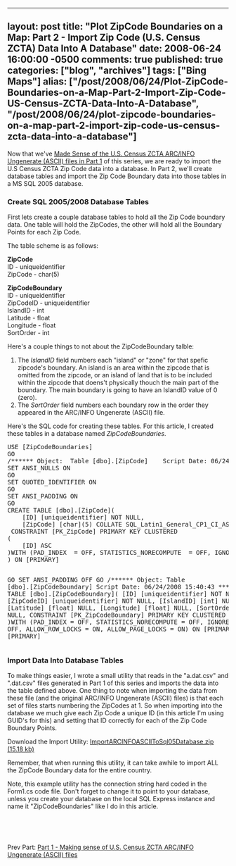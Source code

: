   ---
  layout: post
  title: "Plot ZipCode Boundaries on a Map: Part 2 - Import Zip Code (U.S. Census ZCTA) Data Into A Database"
  date: 2008-06-24 16:00:00 -0500
  comments: true
  published: true
  categories: ["blog", "archives"]
  tags: ["Bing Maps"]
  alias: ["/post/2008/06/24/Plot-ZipCode-Boundaries-on-a-Map-Part-2-Import-Zip-Code-US-Census-ZCTA-Data-Into-A-Database", "/post/2008/06/24/plot-zipcode-boundaries-on-a-map-part-2-import-zip-code-us-census-zcta-data-into-a-database"]
  ---
<!-- more -->
<p>Now that we've <a href="/post/2008/06/Plot-ZipCode-Boundaries-on-a-Map-Part1-Making-sense-of-US-Census-ZCTA-ARCINFO-Ungenerate-ASCII-files.aspx">Made Sense of the U.S. Census ZCTA ARC/INFO Ungenerate (ASCII) files in Part 1</a> of this series, we are ready to import the U.S Census ZCTA Zip Code data into a database. In Part 2, we'll create database tables and import the Zip Code Boundary data into those tables in a MS SQL 2005 database.</p>
<h3>Create SQL 2005/2008 Database Tables</h3>
<p>First lets create a couple database tables to hold all the Zip Code boundary data. One table will hold the ZipCodes, the other will hold all the Boundary Points for each Zip Code.</p>
<p>The table scheme is as follows:</p>
<p><strong>ZipCode</strong><br /> ID - uniqueidentifier<br /> ZipCode - char(5)</p>
<p><strong>ZipCodeBoundary</strong> <br /> ID - uniqueidentifier<br /> ZipCodeID - uniqueidentifier<br /> IslandID - int<br /> Latitude - float<br /> Longitude - float<br /> SortOrder - int</p>
<p>Here's a couple things to not about the ZipCodeBoundary talble:</p>
<ol>
<li>The <em>IslandID</em> field numbers each "island" or "zone" for that spefic zipcode's boundary. An island is an area within the zipcode that is omitted from the zipcode, or an island of land that is to be included within the zipcode that doens't physically thouch the main part of the boundary. The main boundary is going to have an IslandID value of 0 (zero).</li>
<li>The <em>SortOrder </em>field numbers each boundary row in the order they appeared in the ARC/INFO Ungenerate (ASCII) file.</li>
</ol>
<p>Here's the SQL code for creating these tables. For this article, I created these tables in a database named <em>ZipCodeBoundaries</em>.</p>
<pre class="brush: sql; first-line: 1; tab-size: 4; toolbar: false; ">USE [ZipCodeBoundaries]
GO
/****** Object:  Table [dbo].[ZipCode]    Script Date: 06/24/2008 15:40:28 ******/
SET ANSI_NULLS ON
GO
SET QUOTED_IDENTIFIER ON
GO
SET ANSI_PADDING ON
GO
CREATE TABLE [dbo].[ZipCode](
    [ID] [uniqueidentifier] NOT NULL,
    [ZipCode] [char](5) COLLATE SQL_Latin1_General_CP1_CI_AS NOT NULL,
 CONSTRAINT [PK_ZipCode] PRIMARY KEY CLUSTERED
(
    [ID] ASC
)WITH (PAD_INDEX  = OFF, STATISTICS_NORECOMPUTE  = OFF, IGNORE_DUP_KEY = OFF, ALLOW_ROW_LOCKS  = ON, ALLOW_PAGE_LOCKS  = ON) ON [PRIMARY]
) ON [PRIMARY]

GO
SET ANSI_PADDING OFF
GO
/****** Object:  Table [dbo].[ZipCodeBoundary]    Script Date: 06/24/2008 15:40:43 ******/
CREATE TABLE [dbo].[ZipCodeBoundary](
    [ID] [uniqueidentifier] NOT NULL,
    [ZipCodeID] [uniqueidentifier] NOT NULL,
    [IslandID] [int] NULL,
    [Latitude] [float] NULL,
    [Longitude] [float] NULL,
    [SortOrder] [int] NULL,
 CONSTRAINT [PK_ZipCodeBoundary] PRIMARY KEY CLUSTERED
(
    [ID] ASC
)WITH (PAD_INDEX  = OFF, STATISTICS_NORECOMPUTE  = OFF, IGNORE_DUP_KEY = OFF, ALLOW_ROW_LOCKS  = ON, ALLOW_PAGE_LOCKS  = ON) ON [PRIMARY]
) ON [PRIMARY]</pre>
<h3>Import Data Into Database Tables</h3>
<p><img src="/image.axd?picture=ImportARCINFOASCIIToSql05Database_Screenshot.png" alt="" align="right" />To make things easier, I wrote a small utility that reads in the "a.dat.csv" and ".dat.csv" files generated in Part 1 of this series and imports the data into the table defined above. One thing to note when importing the data from these file (and the original ARC/INFO Ungenerate (ASCII) files) is that each set of files starts numbering the ZipCodes at 1. So when importing into the database we much give each Zip Code a unique ID (in this article I'm using GUID's for this) and setting that ID correctly for each of the Zip Code Boundary Points.</p>
<p>Download the Import Utility: <a href="/file.axd?file=ImportARCINFOASCIIToSql05Database.zip" rel="enclosure">ImportARCINFOASCIIToSql05Database.zip (15.18 kb)</a></p>
<p>Remember, that when running this utility, it can take awhile to import ALL the ZipCode Boundary data for the entire country.</p>
<p>Note, this example utility has the connection string hard coded in the Form1.cs code file. Don't forget to change it to point to your database, unless you create your database on the local SQL Express instance and name it "ZipCodeBoundaries" like I do in this article.</p>
<p>&nbsp;</p>
<p>&nbsp;</p>
<p>Prev Part: <a href="/post/2008/06/Plot-ZipCode-Boundaries-on-a-Map-Part1-Making-sense-of-US-Census-ZCTA-ARCINFO-Ungenerate-ASCII-files.aspx">Part 1 - Making sense of U.S. Census ZCTA ARC/INFO Ungenerate (ASCII) files</a>&nbsp;</p>
<p>&nbsp;</p>
